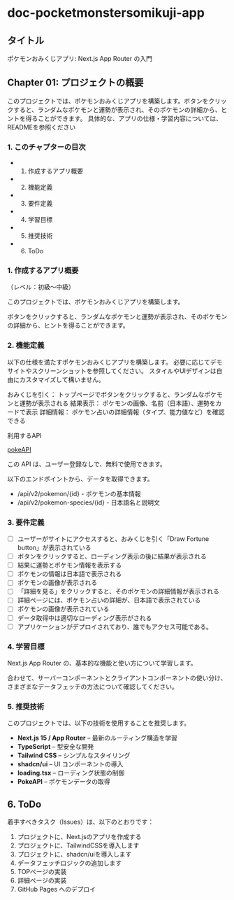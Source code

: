 # doc-pocketmonstersomikuji-app

## タイトル

ポケモンおみくじアプリ: Next.js App Router の入門

## Chapter 01: プロジェクトの概要

このプロジェクトでは、ポケモンおみくじアプリを構築します。ボタンをクリックすると、ランダムなポケモンと運勢が表示され、そのポケモンの詳細から、ヒントを得ることができます。
具体的な、アプリの仕様・学習内容については、READMEを参照ください

### 1. このチャプターの目次

* 1. 作成するアプリ概要
* 2. 機能定義
* 3. 要件定義
* 4. 学習目標
* 5. 推奨技術
* 6. ToDo

### 1. 作成するアプリ概要

（レベル：初級〜中級）

このプロジェクトでは、ポケモンおみくじアプリを構築します。

ボタンをクリックすると、ランダムなポケモンと運勢が表示され、そのポケモンの詳細から、ヒントを得ることができます。

### 2. 機能定義

以下の仕様を満たすポケモンおみくじアプリを構築します。
必要に応じてデモサイトやスクリーンショットを参照してください。
スタイルやUIデザインは自由にカスタマイズして構いません。

おみくじを引く：
トップページでボタンをクリックすると、ランダムなポケモンと運勢が表示される
結果表示：
ポケモンの画像、名前（日本語）、運勢をカードで表示
詳細情報：
ポケモン占いの詳細情報（タイプ、能力値など）を確認できる

利用するAPI

[pokeAPI](https://pokeapi.co/)

この API は、ユーザー登録なしで、無料で使用できます。

以下のエンドポイントから、データを取得できます。

* /api/v2/pokemon/{id} - ポケモンの基本情報
* /api/v2/pokemon-species/{id} - 日本語名と説明文

### 3. 要件定義

- [ ] ユーザーがサイトにアクセスすると、おみくじを引く「Draw Fortune button」が表示されている
- [ ] ボタンをクリックすると、ローディング表示の後に結果が表示される
- [ ] 結果に運勢とポケモン情報を表示する
- [ ] ポケモンの情報は日本語で表示される
- [ ] ポケモンの画像が表示される
- [ ] 「詳細を見る」をクリックすると、そのポケモンの詳細情報が表示される
- [ ] 詳細ページには、ポケモン占いの詳細が、日本語で表示されている
- [ ] ポケモンの画像が表示されている
- [ ] データ取得中は適切なローディング表示がされる
- [ ] アプリケーションがデプロイされており、誰でもアクセス可能である。

### 4. 学習目標

Next.js App Router の、基本的な機能と使い方について学習します。

合わせて、サーバーコンポーネントとクライアントコンポーネントの使い分け、さまざまなデータフェッチの方法について確認してください。

### 5. 推奨技術

このプロジェクトでは、以下の技術を使用することを推奨します。

- **Next.js 15 / App Router** – 最新のルーティング構造を学習
- **TypeScript** – 型安全な開発
- **Tailwind CSS** – シンプルなスタイリング
- **shadcn/ui** – UI コンポーネントの導入
- **loading.tsx** – ローディング状態の制御
- **PokeAPI** – ポケモンデータの取得

## 6. ToDo

着手すべきタスク（Issues）は、以下のとおりです：

1. プロジェクトに、Next.jsのアプリを作成する
2. プロジェクトに、TailwindCSSを導入します
3. プロジェクトに、shadcn/uiを導入します
4. データフェッチロジックの追加します
5. TOPページの実装
6. 詳細ページの実装
7. GitHub Pages へのデプロイ

